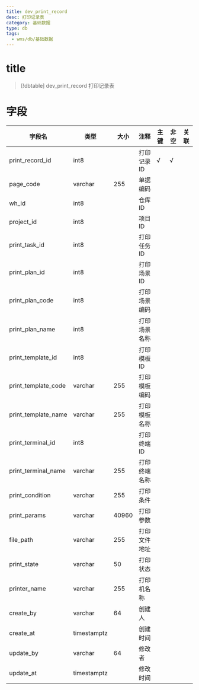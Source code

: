 ```yaml
---
title: dev_print_record
desc: 打印记录表
category: 基础数据
type: db
tags:
  - wms/db/基础数据
---
```


# title
>[!dbtable] dev_print_record
> 打印记录表

# 字段
| 字段名 | 类型 | 大小 | 注释 | 主键 | 非空 | 关联 |
| --- | --- | --- | --- | --- | --- | --- |
| print_record_id | int8 |  | 打印记录ID | √ | √ |  |
| page_code | varchar | 255 | 单据编码 |  |  |  |
| wh_id | int8 |  | 仓库ID |  |  |  |
| project_id | int8 |  | 项目ID |  |  |  |
| print_task_id | int8 |  | 打印任务ID |  |  |  |
| print_plan_id | int8 |  | 打印场景ID |  |  |  |
| print_plan_code | int8 |  | 打印场景编码 |  |  |  |
| print_plan_name | int8 |  | 打印场景名称 |  |  |  |
| print_template_id | int8 |  | 打印模板ID |  |  |  |
| print_template_code | varchar | 255 | 打印模板编码 |  |  |  |
| print_template_name | varchar | 255 | 打印模板名称 |  |  |  |
| print_terminal_id | int8 |  | 打印终端ID |  |  |  |
| print_terminal_name | varchar | 255 | 打印终端名称 |  |  |  |
| print_condition | varchar | 255 | 打印条件 |  |  |  |
| print_params | varchar | 40960 | 打印参数 |  |  |  |
| file_path | varchar | 255 | 打印文件地址 |  |  |  |
| print_state | varchar | 50 | 打印状态 |  |  |  |
| printer_name | varchar | 255 | 打印机名称 |  |  |  |
| create_by | varchar | 64 | 创建人 |  |  |  |
| create_at | timestamptz |  | 创建时间 |  |  |  |
| update_by | varchar | 64 | 修改者 |  |  |  |
| update_at | timestamptz |  | 修改时间 |  |  |  |

